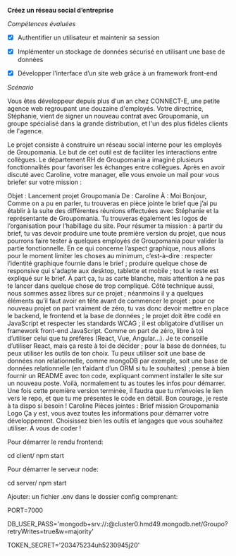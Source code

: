**Créez un réseau social d’entreprise**

_Compétences évaluées_

- [x] Authentifier un utilisateur et maintenir sa session

- [x] Implémenter un stockage de données sécurisé en utilisant une base de données

- [x] Développer l’interface d’un site web grâce à un framework front-end

_Scénario_

Vous êtes développeur depuis plus d'un an chez CONNECT-E, une petite agence web
regroupant une douzaine d'employés.
Votre directrice, Stéphanie, vient de signer un nouveau contrat avec Groupomania, un groupe
spécialisé dans la grande distribution, et l'un des plus fidèles clients de l'agence.

Le projet consiste à construire un réseau social interne pour les employés de Groupomania. Le
but de cet outil est de faciliter les interactions entre collègues. Le département RH de
Groupomania a imaginé plusieurs fonctionnalités pour favoriser les échanges entre collègues.
Après en avoir discuté avec Caroline, votre manager, elle vous envoie un mail pour vous briefer
sur votre mission :

Objet : Lancement projet Groupomania
De : Caroline
À : Moi
Bonjour,
Comme on a pu en parler, tu trouveras en pièce jointe le brief que j’ai pu établir à la suite des
différentes réunions effectuées avec Stéphanie et la représentante de Groupomania. Tu
trouveras également les logos de l’organisation pour l’habillage du site.
Pour résumer ta mission : à partir du brief, tu vas devoir produire une toute première version
du projet, que nous pourrons faire tester à quelques employés de Groupomania pour valider
la partie fonctionnelle.
En ce qui concerne l’aspect graphique, nous allons pour le moment limiter les choses au
minimum, c’est-à-dire :
respecter l’identité graphique fournie dans le brief ;
produire quelque chose de responsive qui s'adapte aux desktop, tablette et mobile ;
tout le reste est expliqué sur le brief. À part ça, tu as carte blanche, mais attention à ne
pas te lancer dans quelque chose de trop compliqué.
Côté technique aussi, nous sommes assez libres sur ce projet ; néanmoins il y a quelques
éléments qu’il faut avoir en tête avant de commencer le projet :
pour ce nouveau projet on part vraiment de zéro, tu vas donc devoir mettre en place le
backend, le frontend et la base de données ;
le projet doit être codé en JavaScript et respecter les standards WCAG ;
il est obligatoire d’utiliser un framework front-end JavaScript. Comme on part de zéro,
libre à toi d’utiliser celui que tu préfères (React, Vue, Angular...). Je te conseille d’utiliser
React, mais ça reste à toi de décider ;
pour la base de données, tu peux utiliser les outils de ton choix. Tu peux utiliser soit une
base de données non relationnelle, comme mongoDB par exemple, soit une base de
données relationnelle (en t’aidant d’un ORM si tu le souhaites) ;
pense à bien fournir un README avec ton code, expliquant comment installer le site sur
un nouveau poste.
Voilà, normalement tu as toutes les infos pour démarrer. Une fois cette première version
terminée, il faudra que tu m’envoies le lien vers le repo, et que tu me présentes le code en
détail.
Bon courage, je reste à ta dispo si besoin !
Caroline
Pièces jointes :
Brief mission Groupomania
Logo
Ça y est, vous avez toutes les informations pour démarrer votre développement. Choisissez bien
les outils et langages que vous souhaitez utiliser. A vous de coder !

Pour démarrer le rendu frontend:

cd client/
npm start

Pour démarrer le serveur node:

cd server/
npm start

Ajouter: un fichier .env dans le dossier config comprenant:

PORT=7000

DB_USER_PASS='mongodb+srv://******:******@cluster0.hmd49.mongodb.net/Groupo?retryWrites=true&w=majority'

TOKEN_SECRET='203475234uh5230945j20'
